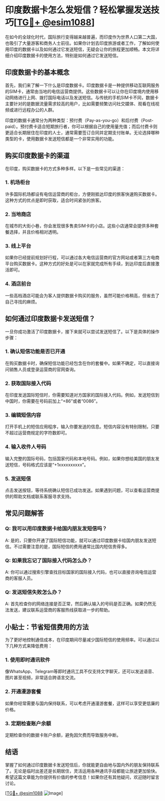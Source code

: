 # 印度数据卡怎么发短信？轻松掌握发送技巧[[TG💪+ @esim1088](https://t.me/s/esim1088)]

在如今的全球化时代，国际旅行变得越来越普遍，而印度作为世界人口第二大国，也吸引了大量游客和商务人士前往。如果你计划去印度旅游或者工作，了解如何使用印度的数据卡以及如何通过它发送短信，无疑会让你的旅程更加顺畅。本文将详细介绍印度数据卡的使用方法，特别是如何通过它发送短信。

## 印度数据卡的基本概念

首先，我们来了解一下什么是印度数据卡。印度数据卡是一种提供移动互联网服务的SIM卡，通常由当地的电信运营商提供。这些数据卡可以让你在印度境内使用移动网络进行上网、拨打国际电话以及发送短信。与传统的手机SIM卡不同，数据卡主要针对的是数据流量需求较高的用户，比如需要频繁访问社交媒体、观看在线视频或进行远程办公的人群。

印度的数据卡通常分为两种类型：预付费（Pay-as-you-go）和后付费（Post-paid）。预付费卡适合短期旅行者，你可以根据自己的使用量充值；而后付费卡则更适合长期居住在印度的人士，通常需要签订合同并定期支付账单。无论选择哪种类型的卡，使用数据卡发送短信都是一个非常实用的功能。

## 购买印度数据卡的渠道

在印度，购买数据卡的方式多种多样。以下是一些常见的渠道：

### 1. **机场柜台**
   许多国际机场都设有电信运营商的柜台，方便刚抵达印度的旅客快速购买数据卡。这种方式的优点是即时获取，适合时间紧张的旅客。

### 2. **当地商店**
   在城市的大街小巷，你会发现很多售卖SIM卡的小店。这些小店通常会提供多种套餐选择，并且价格相对透明。

### 3. **线上平台**
   如果你已经提前规划好行程，可以通过各大电信运营商的官方网站或者第三方电商平台购买数据卡。这种方式的好处是可以在家就完成所有手续，到达印度后直接激活即可。

### 4. **酒店前台**
   一些高档酒店可能会为客人提供数据卡购买的服务，虽然可能价格稍高，但省去了自己寻找的麻烦。

## 如何通过印度数据卡发送短信？

一旦你成功激活了印度数据卡，接下来就可以尝试发送短信了。以下是具体的操作步骤：

### **1. 确认短信功能是否已开通**
   在购买数据卡时，确保短信功能已经包含在你的套餐中。如果不确定，可以直接询问销售人员或登录运营商的官网查询。

### **2. 获取国际接入代码**
   在印度发送国际短信时，你需要知道对方国家的国际接入代码。例如，发送短信到中国时，你需要在号码前加上“+86”或者“0086”。

### **3. 编辑短信内容**
   打开手机上的短信应用程序，输入你要发送的信息。短信内容没有特别限制，只要不超过运营商规定的字符数即可。

### **4. 输入收件人号码**
   输入完整的国际号码，包括国家代码和本地号码。例如，如果你想给美国的朋友发送短信，号码格式应该是“+1xxxxxxxxxx”。

### **5. 发送短信**
   点击发送按钮，等待系统确认短信已成功发送。如果遇到问题，可以查看运营商提供的帮助文档或联系客服寻求支持。

## 常见问题解答

### **Q: 我可以用印度数据卡给国内朋友发短信吗？**
   A: 是的，只要你开通了国际短信功能，就可以通过印度数据卡给国内朋友发送短信。不过需要注意的是，国际短信的费用通常比国内短信贵得多。

### **Q: 如果我忘记了国际接入代码怎么办？**
   A: 你可以通过搜索引擎查找目标国家的国际接入代码，也可以直接咨询电信运营商的客服人员。

### **Q: 发送短信失败怎么办？**
   A: 首先检查你的网络连接是否正常，然后确认输入的号码是否正确。如果仍然无法发送，建议联系运营商的客服热线获取进一步的帮助。

## 小贴士：节省短信费用的方法

为了更好地控制通信成本，在印度期间尽量减少国际短信的使用频率。可以通过以下几种方式来降低费用：

### **1. 使用即时通讯软件**
   像WhatsApp、Telegram等即时通讯工具不仅支持文字聊天，还可以发送语音、图片甚至视频，非常适合跨语言交流。

### **2. 开通漫游套餐**
   如果你经常需要与国内保持联系，可以考虑开通漫游套餐，这样可以享受更低廉的价格。

### **3. 定期检查账户余额**
   定期检查你的数据卡账户余额，避免因欠费而导致服务中断。

## 结语

掌握了如何通过印度数据卡发送短信后，你就能更自由地与国内外的朋友保持联系了。无论是临时出差还是长期居住，灵活运用各种通讯手段都能让旅途更加愉快。希望这篇文章能为你提供有价值的参考信息！如果你还有其他疑问，欢迎随时留言讨论。

[[TG💪+ @esim1088](https://t.me/s/esim1088) ![Image](https://i.postimg.cc/4NQfJmqS/Snipaste-2025-05-13-00-14-12.png)]
